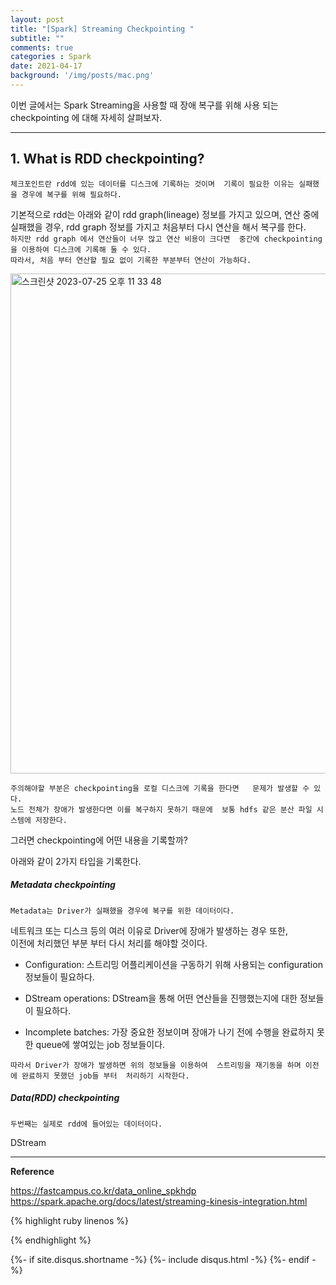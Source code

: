 ```yaml
---
layout: post
title: "[Spark] Streaming Checkpointing "
subtitle: ""    
comments: true
categories : Spark
date: 2021-04-17
background: '/img/posts/mac.png'
---
```


이번 글에서는 Spark Streaming을 사용할 때 장애 복구를 위해 사용 되는 
checkpointing 에 대해 자세히 살펴보자.   

- - -    


## 1. What is RDD checkpointing?   

`체크포인트란 rdd에 있는 데이터를 디스크에 기록하는 것이며 
기록이 필요한 이유는 실패했을 경우에 복구를 위해 필요하다.`   

기본적으로 rdd는 아래와 같이 rdd graph(lineage) 정보를 가지고 있으며, 
    연산 중에 실패했을 경우, rdd graph 정보를 가지고 
    처음부터 다시 연산을 해서 복구를 한다.   
`하지만 rdd graph 에서 연산들이 너무 많고 연산 비용이 크다면 
중간에 checkpointing 을 이용하여 디스크에 기록해 둘 수 있다.`   
`따라서, 처음 부터 연산할 필요 없이 기록한 부분부터 연산이 가능하다.`       

<img width="800" alt="스크린샷 2023-07-25 오후 11 33 48" src="https://github.com/WonYong-Jang/Development-Process/assets/26623547/79ebf8a6-bf54-402b-9a52-f2a600c178bb">   

`주의해야할 부분은 checkpointing을 로컬 디스크에 기록을 한다면  
    문제가 발생할 수 있다.`       
`노드 전체가 장애가 발생한다면 이를 복구하지 못하기 때문에 
    보통 hdfs 같은 분산 파일 시스템에 저장한다.`     

그러면 checkpointing에 어떤 내용을 기록할까?   

아래와 같이 2가지 타입을 기록한다.   

##### Metadata checkpointing   

`Metadata는 Driver가 실패했을 경우에 복구를 위한 데이터이다.`   

네트워크 또는 디스크 등의 여러 이유로 Driver에 장애가 발생하는 경우 또한,  
이전에 처리했던 부분 부터 다시 처리를 해야할 것이다.    

- Configuration: 스트리밍 어플리케이션을 구동하기 위해 사용되는 configuration 정보들이 필요하다.   

- DStream operations: DStream을 통해 어떤 연산들을 진행했는지에 대한 정보들이 필요하다.   

- Incomplete batches: 가장 중요한 정보이며 장애가 나기 전에 수행을 완료하지 
못한 queue에 쌓여있는 job 정보들이다.   

`따라서 Driver가 장애가 발생하면 위의 정보들을 이용하여 
스트리밍을 재기동을 하며 이전에 완료하지 못했던 job들 부터 
처리하기 시작한다.`   


##### Data(RDD) checkpointing   

`두번째는 실제로 rdd에 들어있는 데이터이다.`   

DStream 




- - - 

**Reference**    

<https://fastcampus.co.kr/data_online_spkhdp>   
<https://spark.apache.org/docs/latest/streaming-kinesis-integration.html>   

{% highlight ruby linenos %}

{% endhighlight %}


{%- if site.disqus.shortname -%}
    {%- include disqus.html -%}
{%- endif -%}

